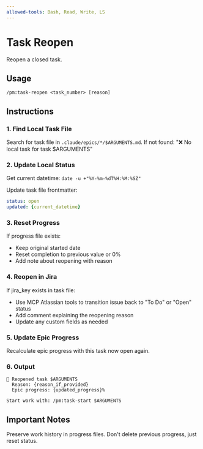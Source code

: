 ```yaml
---
allowed-tools: Bash, Read, Write, LS
---
```


# Task Reopen

Reopen a closed task.

## Usage
```
/pm:task-reopen <task_number> [reason]
```

## Instructions

### 1. Find Local Task File

Search for task file in `.claude/epics/*/$ARGUMENTS.md`.
If not found: "❌ No local task for task $ARGUMENTS"

### 2. Update Local Status

Get current datetime: `date -u +"%Y-%m-%dT%H:%M:%SZ"`

Update task file frontmatter:
```yaml
status: open
updated: {current_datetime}
```

### 3. Reset Progress

If progress file exists:
- Keep original started date
- Reset completion to previous value or 0%
- Add note about reopening with reason

### 4. Reopen in Jira

If jira_key exists in task file:
- Use MCP Atlassian tools to transition issue back to "To Do" or "Open" status
- Add comment explaining the reopening reason
- Update any custom fields as needed

### 5. Update Epic Progress

Recalculate epic progress with this task now open again.

### 6. Output

```
🔄 Reopened task $ARGUMENTS
  Reason: {reason_if_provided}
  Epic progress: {updated_progress}%
  
Start work with: /pm:task-start $ARGUMENTS
```

## Important Notes

Preserve work history in progress files.
Don't delete previous progress, just reset status.